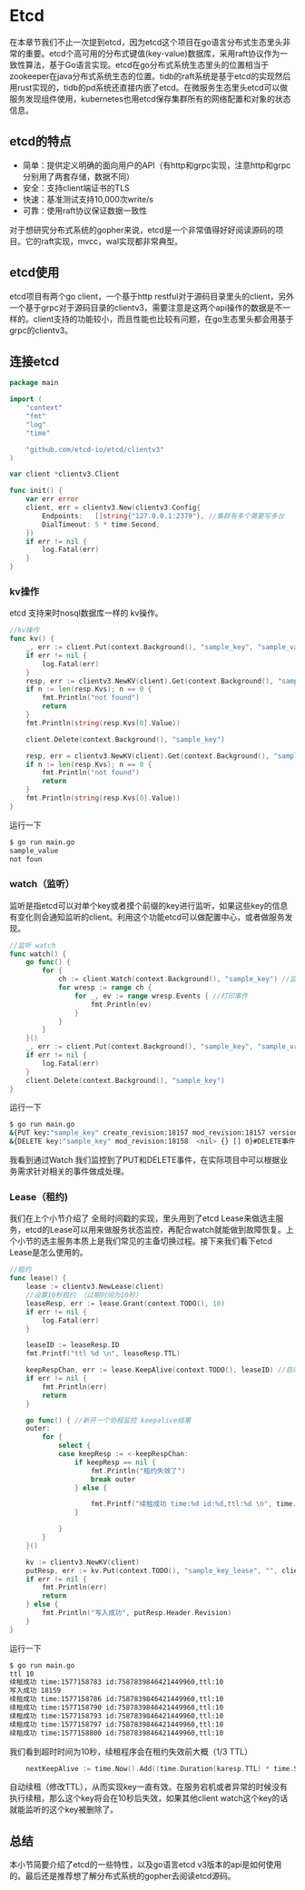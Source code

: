 # Etcd

在本章节我们不止一次提到etcd，因为etcd这个项目在go语言分布式生态里头非常的重要。etcd个高可用的分布式键值(key-value)数据库，采用raft协议作为一致性算法，基于Go语言实现。etcd在go分布式系统生态里头的位置相当于zookeeper在java分布式系统生态的位置。tidb的raft系统是基于etcd的实现然后用rust实现的，tidb的pd系统还直接内嵌了etcd。在微服务生态里头etcd可以做服务发现组件使用，kubernetes也用etcd保存集群所有的网络配置和对象的状态信息。


## etcd的特点

- 简单：提供定义明确的面向用户的API（有http和grpc实现，注意http和grpc分别用了两套存储，数据不同）
- 安全：支持client端证书的TLS
- 快速：基准测试支持10,000次write/s
- 可靠：使用raft协议保证数据一致性

对于想研究分布式系统的gopher来说，etcd是一个非常值得好好阅读源码的项目。它的raft实现，mvcc，wal实现都非常典型。

## etcd使用

etcd项目有两个go client，一个基于http restful对于源码目录里头的client，另外一个基于grpc对于源码目录的clientv3，需要注意是这两个api操作的数据是不一样的。client支持的功能较小，而且性能也比较有问题，在go生态里头都会用基于grpc的clientv3。


## 连接etcd

```go
package main

import (
	"context"
	"fmt"
	"log"
	"time"

	"github.com/etcd-io/etcd/clientv3"
)

var client *clientv3.Client

func init() {
	var err error
	client, err = clientv3.New(clientv3.Config{
		Endpoints:   []string{"127.0.0.1:2379"}, //集群有多个需要写多台
		DialTimeout: 5 * time.Second,
	})
	if err != nil {
		log.Fatal(err)
	}
}
```


### kv操作

etcd 支持来时nosql数据库一样的 kv操作。

```go
//kv操作
func kv() {
	_, err := client.Put(context.Background(), "sample_key", "sample_value")
	if err != nil {
		log.Fatal(err)
	}
	resp, err := clientv3.NewKV(client).Get(context.Background(), "sample_key")
	if n := len(resp.Kvs); n == 0 {
		fmt.Println("not found")
		return
	}
	fmt.Println(string(resp.Kvs[0].Value))

	client.Delete(context.Background(), "sample_key")

	resp, err = clientv3.NewKV(client).Get(context.Background(), "sample_key")
	if n := len(resp.Kvs); n == 0 {
		fmt.Println("not found")
		return
	}
	fmt.Println(string(resp.Kvs[0].Value))
}
```

运行一下

```bash
$ go run main.go
sample_value
not foun
```

### watch（监听）

监听是指etcd可以对单个key或者摸个前缀的key进行监听，如果这些key的信息有变化则会通知监听的client。利用这个功能etcd可以做配置中心，或者做服务发现。

```go
//监听 watch
func watch() {
	go func() {
		for {
			ch := client.Watch(context.Background(), "sample_key") //监听sample_key
			for wresp := range ch {
				for _, ev := range wresp.Events { //打印事件
					fmt.Println(ev) 
				}
			}
		}
	}()
	_, err := client.Put(context.Background(), "sample_key", "sample_value1")
	if err != nil {
		log.Fatal(err)
	}
	client.Delete(context.Background(), "sample_key")
}
```

运行一下

```bash
$ go run main.go
&{PUT key:"sample_key" create_revision:18157 mod_revision:18157 version:1 value:"sample_value1"  <nil> {} [] 0} #PUT事件
&{DELETE key:"sample_key" mod_revision:18158  <nil> {} [] 0}#DELETE事件
```

我看到通过Watch 我们监控到了PUT和DELETE事件，在实际项目中可以根据业务需求针对相关的事件做成处理。


### Lease（租约)

我们在上个小节介绍了 全局时间戳的实现，里头用到了etcd Lease来做选主服务，etcd的Lease可以用来做服务状态监控，再配合watch就能做到故障恢复。上个小节的选主服务本质上是我们常见的主备切换过程。接下来我们看下etcd Lease是怎么使用的。

```go
//租约
func lease() {
	lease := clientv3.NewLease(client)
	//设置10秒租约 （过期时间为10秒）
	leaseResp, err := lease.Grant(context.TODO(), 10)
	if err != nil {
		log.Fatal(err)
	}

	leaseID := leaseResp.ID
	fmt.Printf("ttl %d \n", leaseResp.TTL)

	keepRespChan, err := lease.KeepAlive(context.TODO(), leaseID) //启动自动续租服务
	if err != nil {
		fmt.Println(err)
		return
	}

	go func() { //新开一个协程监控 keepalive结果
	outer:
		for {
			select {
			case keepResp := <-keepRespChan:
				if keepResp == nil {
					fmt.Println("租约失效了")
					break outer
				} else {

					fmt.Printf("续租成功 time:%d id:%d,ttl:%d \n", time.Now().Unix(), keepResp.ID, keepResp.TTL)
				}

			}
		}
	}()

	kv := clientv3.NewKV(client)
	putResp, err := kv.Put(context.TODO(), "sample_key_lease", "", clientv3.WithLease(leaseID))
	if err != nil {
		fmt.Println(err)
		return
	} else {
		fmt.Println("写入成功", putResp.Header.Revision)
	}
}
```

运行一下

```bash
$ go run main.go
ttl 10 
续租成功 time:1577158783 id:7587839846421449960,ttl:10 
写入成功 18159
续租成功 time:1577158786 id:7587839846421449960,ttl:10 
续租成功 time:1577158790 id:7587839846421449960,ttl:10 
续租成功 time:1577158793 id:7587839846421449960,ttl:10 
续租成功 time:1577158797 id:7587839846421449960,ttl:10 
续租成功 time:1577158800 id:7587839846421449960,ttl:10 
```

我们看到超时时间为10秒，续租程序会在租约失效前大概（1/3 TTL）
```go
	nextKeepAlive := time.Now().Add((time.Duration(karesp.TTL) * time.Second) / 3.0)
```
自动续租（修改TTL），从而实现key一直有效。在服务宕机或者异常的时候没有执行续租，那么这个key将会在10秒后失效，如果其他client watch这个key的话就能监听的这个key被删除了。

## 总结

本小节简要介绍了etcd的一些特性，以及go语言etcd v3版本的api是如何使用的。最后还是推荐想了解分布式系统的gopher去阅读etcd源码。